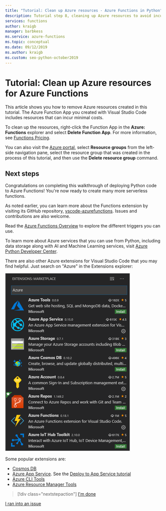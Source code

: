 ```yaml
---
title: "Tutorial: Clean up Azure resources - Azure Functions in Python"
description: Tutorial step 8, cleaning up Azure resources to avoid incurring ongoing changes.
services: functions
author: kraigb
manager: barbkess
ms.service: azure-functions
ms.topic: conceptual
ms.date: 09/12/2019
ms.author: kraigb
ms.custom: seo-python-october2019
---
```


# Tutorial: Clean up Azure resources for Azure Functions

This article shows you how to remove Azure resources created in this tutorial. The Azure Function App you created with Visual Studio Code includes resources that can incur minimal costs.

To clean up the resources, right-click the Function App in the **Azure: Functions** explorer and select **Delete Function App**. For more information, see [Functions Pricing](https://azure.microsoft.com/pricing/details/functions/).

You can also visit the [Azure portal](https://portal.azure.com), select **Resource groups** from the left-side navigation pane, select the resource group that was created in the process of this tutorial, and then use the **Delete resource group** command.

## Next steps

Congratulations on completing this walkthrough of deploying Python code to Azure Functions! You're now ready to create many more serverless functions.

As noted earlier, you can learn more about the Functions extension by visiting its GitHub repository, [vscode-azurefunctions](https://github.com/Microsoft/vscode-azurefunctions). Issues and contributions are also welcome.

Read the [Azure Functions Overview](/azure/azure-functions/functions-overview) to explore the different triggers you can use.

To learn more about Azure services that you can use from Python, including data storage along with AI and Machine Learning services, visit [Azure Python Developer Center](/azure/python/?view=azure-python).

There are also other Azure extensions for Visual Studio Code that you may find helpful. Just search on "Azure" in the Extensions explorer:

![Azure extensions for Visual Studio Code](media/tutorial-vs-code-serverless-python/azure-extensions.png)

Some popular extensions are:

- [Cosmos DB](https://marketplace.visualstudio.com/items?itemName=ms-azuretools.vscode-cosmosdb)
- [Azure App Service](https://marketplace.visualstudio.com/items?itemName=ms-azuretools.vscode-azureappservice). See the [Deploy to App Service tutorial](tutorial-deploy-app-service-on-linux-01.md)
- [Azure CLI Tools](https://marketplace.visualstudio.com/items?itemName=ms-vscode.azurecli)
- [Azure Resource Manager Tools](https://marketplace.visualstudio.com/items?itemName=msazurermtools.azurerm-vscode-tools)

> [!div class="nextstepaction"]
> [I'm done](https://docs.microsoft.com/python/azure/?view=azure-python)

[I ran into an issue](https://www.research.net/r/PWZWZ52?tutorial=vscode-functions-python&step=08-clean-up-resources)
